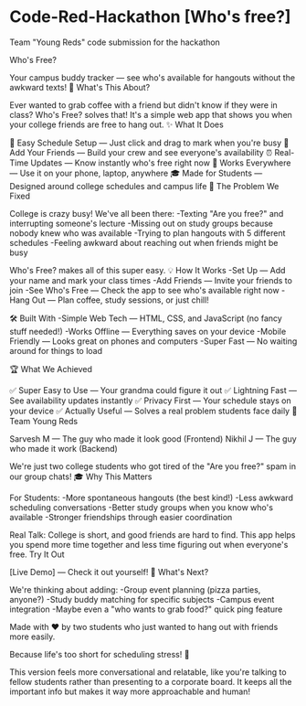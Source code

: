 # Code-Red-Hackathon [Who's free?]
Team "Young Reds" code submission for the hackathon 

Who's Free?

Your campus buddy tracker — see who's available for hangouts without the awkward texts!
🚀 What's This About?

Ever wanted to grab coffee with a friend but didn't know if they were in class? Who's Free? solves that! It's a simple web app that shows you when your college friends are free to hang out.
✨ What It Does

📅 Easy Schedule Setup — Just click and drag to mark when you're busy
👥 Add Your Friends — Build your crew and see everyone's availability
⏰ Real-Time Updates — Know instantly who's free right now
📱 Works Everywhere — Use it on your phone, laptop, anywhere
🎓 Made for Students — Designed around college schedules and campus life
🎯 The Problem We Fixed

College is crazy busy! We've all been there:
-Texting "Are you free?" and interrupting someone's lecture
-Missing out on study groups because nobody knew who was available
-Trying to plan hangouts with 5 different schedules
-Feeling awkward about reaching out when friends might be busy
    

Who's Free? makes all of this super easy.
💡 How It Works
-Set Up — Add your name and mark your class times
-Add Friends — Invite your friends to join
-See Who's Free — Check the app to see who's available right now
-Hang Out — Plan coffee, study sessions, or just chill!

🛠️ Built With
-Simple Web Tech — HTML, CSS, and JavaScript (no fancy stuff needed!)
-Works Offline — Everything saves on your device
-Mobile Friendly — Looks great on phones and computers
-Super Fast — No waiting around for things to load

🏆 What We Achieved

✅ Super Easy to Use — Your grandma could figure it out
✅ Lightning Fast — See availability updates instantly
✅ Privacy First — Your schedule stays on your device
✅ Actually Useful — Solves a real problem students face daily
👥 Team Young Reds

Sarvesh M — The guy who made it look good (Frontend)
Nikhil J — The guy who made it work (Backend)

We're just two college students who got tired of the "Are you free?" spam in our group chats!
🎓 Why This Matters

For Students:
-More spontaneous hangouts (the best kind!)
-Less awkward scheduling conversations
-Better study groups when you know who's available
-Stronger friendships through easier coordination

Real Talk: College is short, and good friends are hard to find. This app helps you spend more time together and less time figuring out when everyone's free.
Try It Out

[Live Demo] — Check it out yourself!
🚀 What's Next?

We're thinking about adding:
-Group event planning (pizza parties, anyone?)
-Study buddy matching for specific subjects
-Campus event integration
-Maybe even a "who wants to grab food?" quick ping feature

Made with ❤️ by two students who just wanted to hang out with friends more easily.

Because life's too short for scheduling stress! 🎉

This version feels more conversational and relatable, like you're talking to fellow students rather than presenting to a corporate board. It keeps all the important info but makes it way more approachable and human!
